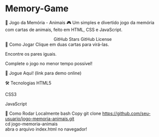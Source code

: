 # Memory-Game
🐾 Jogo da Memória - Animais 🎮
Um simples e divertido jogo da memória com cartas de animais, feito em HTML, CSS e JavaScript.

<div align="center">
GitHub Stars
GitHub License

</div>
🎯 Como Jogar
Clique em duas cartas para virá-las.

Encontre os pares iguais.

Complete o jogo no menor tempo possível!

🔗 Jogue Aqui! (link para demo online)

🛠️ Tecnologias
HTML5

CSS3

JavaScript

🚀 Como Rodar Localmente
bash
Copy
git clone https://github.com/seu-usuario/jogo-memoria-animais.git  
cd jogo-memoria-animais  
abra o arquivo index.html no navegador!  
